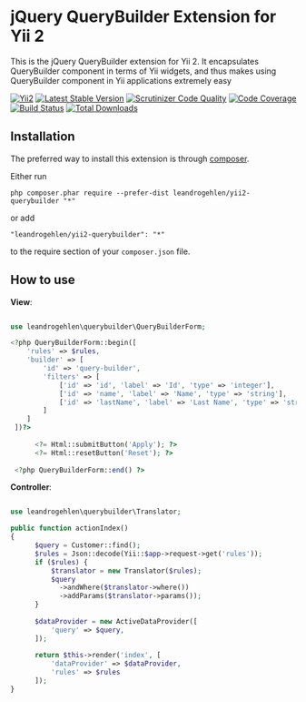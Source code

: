 jQuery QueryBuilder Extension for Yii 2
=======================================

This is the jQuery QueryBuilder extension for Yii 2. It encapsulates QueryBuilder component in terms of Yii widgets, 
and thus makes using QueryBuilder component in Yii applications extremely easy

[![Yii2](https://img.shields.io/badge/Powered_by-Yii_Framework-green.svg?style=flat)](http://www.yiiframework.com/)
[![Latest Stable Version](https://poser.pugx.org/leandrogehlen/yii2-querybuilder/v/stable.png)](https://packagist.org/packages/leandrogehlen/yii2-querybuilder)
[![Scrutinizer Code Quality](https://scrutinizer-ci.com/g/leandrogehlen/yii2-querybuilder/badges/quality-score.png?b=master)](https://scrutinizer-ci.com/g/leandrogehlen/yii2-querybuilder/?branch=master)
[![Code Coverage](https://scrutinizer-ci.com/g/leandrogehlen/yii2-querybuilder/badges/coverage.png?b=master)](https://scrutinizer-ci.com/g/leandrogehlen/yii2-querybuilder/?branch=master)
[![Build Status](https://scrutinizer-ci.com/g/leandrogehlen/yii2-querybuilder/badges/build.png?b=master)](https://scrutinizer-ci.com/g/leandrogehlen/yii2-querybuilder/build-status/master)
[![Total Downloads](https://poser.pugx.org/leandrogehlen/yii2-querybuilder/downloads.png)](https://packagist.org/packages/leandrogehlen/yii2-querybuilder)


Installation
------------

The preferred way to install this extension is through [composer](http://getcomposer.org/download/).

Either run

```
php composer.phar require --prefer-dist leandrogehlen/yii2-querybuilder "*"
```

or add

```
"leandrogehlen/yii2-querybuilder": "*"
```

to the require section of your `composer.json` file.

How to use
----------

**View**:

```php

use leandrogehlen\querybuilder\QueryBuilderForm;

<?php QueryBuilderForm::begin([
    'rules' => $rules,
    'builder' => [
        'id' => 'query-builder',
        'filters' => [
            ['id' => 'id', 'label' => 'Id', 'type' => 'integer'],
            ['id' => 'name', 'label' => 'Name', 'type' => 'string'],
            ['id' => 'lastName', 'label' => 'Last Name', 'type' => 'string']
        ]
    ]
 ])?>
 
      <?= Html::submitButton('Apply'); ?>
      <?= Html::resetButton('Reset'); ?>
      
 <?php QueryBuilderForm::end() ?>
```

**Controller**:

```php

use leandrogehlen\querybuilder\Translator;

public function actionIndex()
{
      $query = Customer::find();
      $rules = Json::decode(Yii::$app->request->get('rules'));
      if ($rules) {
          $translator = new Translator($rules);
          $query
            ->andWhere($translator->where())
            ->addParams($translator->params());
      }
      
      $dataProvider = new ActiveDataProvider([
          'query' => $query,
      ]);
    
      return $this->render('index', [
          'dataProvider' => $dataProvider,
          'rules' => $rules
      ]);
}
```


